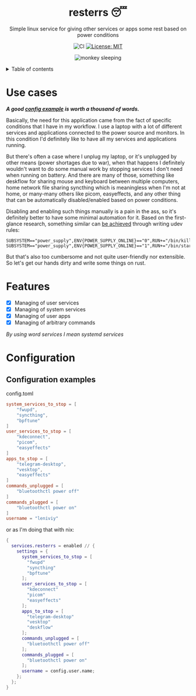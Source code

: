 <h1 align="center">resterrs 😴</h1>
<p align="center">Simple linux service for giving other services or apps some rest based on power conditions</p>

<div align="center">

![CI](https://github.com/Lenivaya/qrrs/workflows/CI/badge.svg)
[![License: MIT](https://img.shields.io/github/license/lenivaya/resterrs)](./LICENSE)

![monkey sleeping](https://github.com/user-attachments/assets/1fd2f02b-a229-48f1-9827-2a389b9c1ef5)

</div>

<details>
<summary>Table of contents</summary>

- [Use cases](#use-cases)
- [Features](#features)
- [Usage](#usage)
- [Configuration](#configuration)
- [License](#license)

</details>

# Use cases

**_A good [config example](#configuration-example) is worth a thousand of words._**

Basically, the need for this application came from the fact of specific conditions that I have in my workflow. I use a laptop with a lot of different services and applications connected to the power source and monitors. In this condition I'd definitely like to have all my services and applications running.

But there's often a case where I unplug my laptop, or it's unplugged by other means (power shortages due to war), when that happens I definitely wouldn't want to do some manual work by stopping services I don't need when running on battery. And there are many of those, something like deskflow for sharing mouse and keyboard between multiple computers, home network file sharing syncthing which is meaningless when I'm not at home, or many-many others like picom, easyeffects, and any other thing that can be automatically disabled/enabled based on power conditions.

Disabling and enabling such things manually is a pain in the ass, so it's definitely better to have some minimal automation for it. Based on the first-glance research, something similar can [be achieved](https://superuser.com/q/1417292) through writing udev rules:

```shell
SUBSYSTEM=="power_supply",ENV{POWER_SUPPLY_ONLINE}=="0",RUN+="/bin/killcompton.sh"
SUBSYSTEM=="power_supply",ENV{POWER_SUPPLY_ONLINE}=="1",RUN+="/bin/startcompton.sh"
```

But that's also too cumbersome and not quite user-friendly nor extensible. So let's get our hands dirty and write some things on rust.

# Features

- [x] Managing of user services
- [x] Managing of system services
- [x] Managing of user apps
- [x] Managing of arbitrary commands

_By using word services I mean systemd services_

# Configuration

## Configuration examples

config.toml

```toml
system_services_to_stop = [
    "fwupd",
    "syncthing",
    "bpftune"
]
user_services_to_stop = [
    "kdeconnect",
    "picom",
    "easyeffects"
]
apps_to_stop = [
    "telegram-desktop",
    "vesktop",
    "easyeffects"
]
commands_unplugged = [
    "bluetoothctl power off"
]
commands_plugged = [
    "bluetoothctl power on"
]
username = "leniviy"
```

or as I'm doing that with nix:

```nix
{
  services.resterrs = enabled // {
    settings = {
      system_services_to_stop = [
        "fwupd"
        "syncthing"
        "bpftune"
      ];
      user_services_to_stop = [
        "kdeconnect"
        "picom"
        "easyeffects"
      ];
      apps_to_stop = [
        "telegram-desktop"
        "vesktop"
        "deskflow"
      ];
      commands_unplugged = [
        "bluetoothctl power off"
      ];
      commands_plugged = [
        "bluetoothctl power on"
      ];
      username = config.user.name;
    };
  };
}

```

